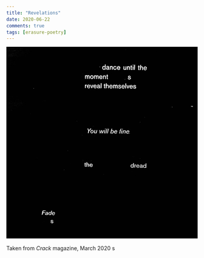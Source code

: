 ```yaml
---
title: "Revelations"
date: 2020-06-22
comments: true
tags: [erasure-poetry]
---
```


<img src="/assets/images/articles/revelations.jpeg" class="responsive"><br>

Taken from *Crack* magazine, March 2020
s
